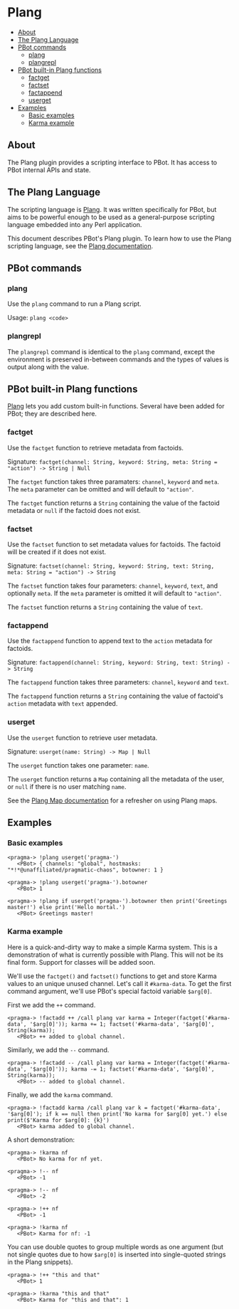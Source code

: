 # Plang

<!-- md-toc-begin -->
* [About](#about)
* [The Plang Language](#the-plang-language)
* [PBot commands](#pbot-commands)
  * [plang](#plang-1)
  * [plangrepl](#plangrepl)
* [PBot built-in Plang functions](#pbot-built-in-plang-functions)
  * [factget](#factget)
  * [factset](#factset)
  * [factappend](#factappend)
  * [userget](#userget)
* [Examples](#examples)
  * [Basic examples](#basic-examples)
  * [Karma example](#karma-example)
<!-- md-toc-end -->

## About
The Plang plugin provides a scripting interface to PBot. It has access to PBot
internal APIs and state.

## The Plang Language
The scripting language is [Plang](https://github.com/pragma-/Plang). It was
written specifically for PBot, but aims to be powerful enough to be used as a general-purpose
scripting language embedded into any Perl application.

This document describes PBot's Plang plugin. To learn how to use the Plang scripting
language, see the [Plang documentation](https://github.com/pragma-/Plang/blob/master/README.md).

## PBot commands
### plang
Use the `plang` command to run a Plang script.

Usage: `plang <code>`

### plangrepl
The `plangrepl` command is identical to the `plang` command, except the environment
is preserved in-between commands and the types of values is output along with the value.

## PBot built-in Plang functions
[Plang](https://github.com/pragma-/Plang) lets you add custom built-in functions.
Several have been added for PBot; they are described here.

### factget
Use the `factget` function to retrieve metadata from factoids.

Signature: `factget(channel: String, keyword: String, meta: String = "action") -> String | Null`

The `factget` function takes three paramaters: `channel`, `keyword` and `meta`. The `meta`
parameter can be omitted and will default to `"action"`.

The `factget` function returns a `String` containing the value of the factoid metadata or
`null` if the factoid does not exist.

### factset
Use the `factset` function to set metadata values for factoids. The factoid
will be created if it does not exist.

Signature: `factset(channel: String, keyword: String, text: String, meta: String = "action") -> String`

The `factset` function takes four parameters: `channel`, `keyword`, `text`,
and optionally `meta`. If the `meta` parameter is omitted it will default to
`"action"`.

The `factset` function returns a `String` containing the value of `text`.

### factappend
Use the `factappend` function to append text to the `action` metadata for factoids.

Signature: `factappend(channel: String, keyword: String, text: String) -> String`

The `factappend` function takes three parameters: `channel`, `keyword` and `text`.

The `factappend` function returns a `String` containing the value of factoid's `action`
metadata with `text` appended.

### userget
Use the `userget` function to retrieve user metadata.

Signature: `userget(name: String) -> Map | Null`

The `userget` function takes one parameter: `name`.

The `userget` function returns a `Map` containing all the metadata of the user, or
`null` if there is no user matching `name`.

See the [Plang Map documentation](https://github.com/pragma-/Plang#maps) for a refresher on using Plang maps.

## Examples
### Basic examples

    <pragma-> !plang userget('pragma-')
       <PBot> { channels: "global", hostmasks: "*!*@unaffiliated/pragmatic-chaos", botowner: 1 }

    <pragma-> !plang userget('pragma-').botowner
       <PBot> 1

    <pragma-> !plang if userget('pragma-').botowner then print('Greetings master!') else print('Hello mortal.')
       <PBot> Greetings master!

### Karma example

Here is a quick-and-dirty way to make a simple Karma system. This is a demonstration of what is
currently possible with Plang. This will not be its final form. Support for classes will be added
soon.

We'll use the `factget()` and `factset()` functions to get and store Karma values to an
unique unused channel. Let's call it `#karma-data`. To get the first command argument,
we'll use PBot's special factoid variable `$arg[0]`.

First we add the `++` command.

    <pragma-> !factadd ++ /call plang var karma = Integer(factget('#karma-data', '$arg[0]')); karma += 1; factset('#karma-data', '$arg[0]', String(karma));
       <PBot> ++ added to global channel.

Similarly, we add the `--` command.

    <pragma-> !factadd -- /call plang var karma = Integer(factget('#karma-data', '$arg[0]')); karma -= 1; factset('#karma-data', '$arg[0]', String(karma));
       <PBot> -- added to global channel.

Finally, we add the `karma` command.

    <pragma-> !factadd karma /call plang var k = factget('#karma-data', '$arg[0]'); if k == null then print('No karma for $arg[0] yet.') else print($'Karma for $arg[0]: {k}')
       <PBot> karma added to global channel.

A short demonstration:

    <pragma-> !karma nf
       <PBot> No karma for nf yet.

    <pragma-> !-- nf
       <PBot> -1

    <pragma-> !-- nf
       <PBot> -2

    <pragma-> !++ nf
       <PBot> -1

    <pragma-> !karma nf
       <PBot> Karma for nf: -1

You can use double quotes to group multiple words as one argument (but not single quotes due to how `$arg[0]` is inserted
into single-quoted strings in the Plang snippets).

    <pragma-> !++ "this and that"
       <PBot> 1

    <pragma-> !karma "this and that"
       <PBot> Karma for "this and that": 1
